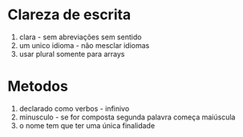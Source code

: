 # Clareza de escrita
 1. clara - sem abreviações sem sentido
 2. um unico idioma - não mesclar idiomas
 3. usar plural somente para arrays


 # Metodos 
 1. declarado como verbos - infinivo
 2. minusculo - se for composta segunda palavra começa maiúscula 
 4. o nome tem que ter uma única finalidade